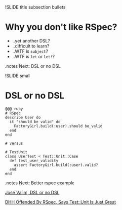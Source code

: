 !SLIDE title subsection bullets

# Why you don't like RSpec?

* ..yet another DSL?
* ..difficult to learn?
* ..WTF is `subject`?
* ..WTF is `let` or `let!`?

.notes Next: DSL or no DSL

!SLIDE small

# DSL or no DSL

    @@@ ruby
    # RSpec
    describe User do
      it "should be valid" do
        FactoryGirl.build(:user).should be_valid
      end
    end

    # versus

    # TestUnit
    class UserTest < Test::Unit::Case
      def test_user_validity
        assert FactoryGirl.build(:user).valid?
      end
    end

.notes Next: Better rspec example

[José Valim, DSL or no DSL](http://blog.plataformatec.com.br/2010/06/dsl-or-nodsl-at-euruko-2010)

[DHH Offended By RSpec, Says Test::Unit Is Just Great](http://www.rubyinside.com/dhh-offended-by-rspec-debate-4610.html)
